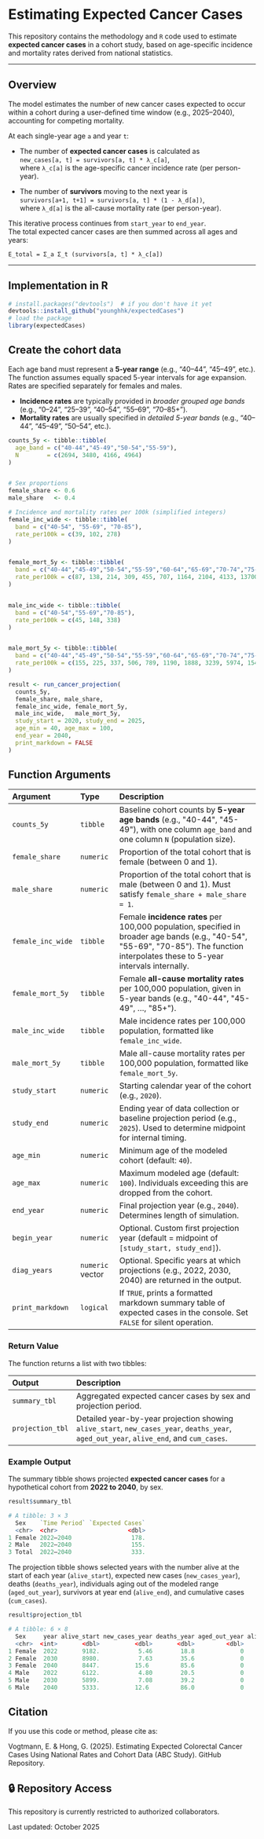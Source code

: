 # Estimating Expected  Cancer  Cases

This repository contains the methodology and `R` code used to estimate **expected cancer cases** in a cohort study, based on age-specific incidence and mortality rates derived from national statistics.

---

## Overview

The model estimates the number of new cancer cases expected to occur within a cohort during a user-defined time window (e.g., 2025–2040), accounting for competing mortality.  

At each single-year age `a` and year `t`:

- The number of **expected cancer cases** is calculated as  
  `new_cases[a, t] = survivors[a, t] * λ_c[a]`,  
  where `λ_c[a]` is the age-specific cancer incidence rate (per person-year).

- The number of **survivors** moving to the next year is  
  `survivors[a+1, t+1] = survivors[a, t] * (1 - λ_d[a])`,  
  where `λ_d[a]` is the all-cause mortality rate (per person-year).

This iterative process continues from `start_year` to `end_year`.  
The total expected cancer cases are then summed across all ages and years:

`E_total = Σ_a Σ_t (survivors[a, t] * λ_c[a])`


---

## Implementation in R


```r
# install.packages("devtools")  # if you don't have it yet
devtools::install_github("younghhk/expectedCases")
# load the package
library(expectedCases)
```

##  Create the cohort data

Each age band must represent a **5-year range** (e.g., “40–44”, “45–49”, etc.).
The function assumes equally spaced 5-year intervals for age expansion.  
Rates are specified separately for females and males.  
- **Incidence rates** are typically provided in *broader grouped age bands* (e.g., “0–24”, “25–39”, “40–54”, “55–69”, “70–85+”).  
- **Mortality rates** are usually specified in *detailed 5-year bands* (e.g., “40–44”, “45–49”, “50–54”, etc.).


```r
counts_5y <- tibble::tibble(
  age_band = c("40-44","45-49","50-54","55-59"),
  N        = c(2694, 3480, 4166, 4964)
)


# Sex proportions
female_share <- 0.6
male_share   <- 0.4

# Incidence and mortality rates per 100k (simplified integers)
female_inc_wide <- tibble::tibble(
  band = c("40-54", "55-69", "70-85"),
  rate_per100k = c(39, 102, 278)
)


female_mort_5y <- tibble::tibble(
  band = c("40-44","45-49","50-54","55-59","60-64","65-69","70-74","75-79","80-84","85+"),
  rate_per100k = c(87, 138, 214, 309, 455, 707, 1164, 2104, 4133, 13700)
)


male_inc_wide <- tibble::tibble(
  band = c("40-54","55-69","70-85"),
  rate_per100k = c(45, 148, 338)
)


male_mort_5y <- tibble::tibble(
  band = c("40-44","45-49","50-54","55-59","60-64","65-69","70-74","75-79","80-84","85+"),
  rate_per100k = c(155, 225, 337, 506, 789, 1190, 1888, 3239, 5974, 15415)
)

```



```r
result <- run_cancer_projection(
  counts_5y,
  female_share, male_share,
  female_inc_wide, female_mort_5y,
  male_inc_wide,   male_mort_5y,
  study_start = 2020, study_end = 2025,
  age_min = 40, age_max = 100,
  end_year = 2040,
  print_markdown = FALSE
)
```

## Function Arguments

| Argument | Type | Description |
|:--|:--|:--|
| `counts_5y` | `tibble` | Baseline cohort counts by **5-year age bands** (e.g., "40-44", "45-49"), with one column `age_band` and one column `N` (population size). |
| `female_share` | `numeric` | Proportion of the total cohort that is female (between 0 and 1). |
| `male_share` | `numeric` | Proportion of the total cohort that is male (between 0 and 1). Must satisfy `female_share + male_share = 1`. |
| `female_inc_wide` | `tibble` | Female **incidence rates** per 100,000 population, specified in broader age bands (e.g., "40-54", "55-69", "70-85"). The function interpolates these to 5-year intervals internally. |
| `female_mort_5y` | `tibble` | Female **all-cause mortality rates** per 100,000 population, given in 5-year bands (e.g., "40-44", "45-49", …, "85+"). |
| `male_inc_wide` | `tibble` | Male incidence rates per 100,000 population, formatted like `female_inc_wide`. |
| `male_mort_5y` | `tibble` | Male all-cause mortality rates per 100,000 population, formatted like `female_mort_5y`. |
| `study_start` | `numeric` | Starting calendar year of the cohort (e.g., `2020`). |
| `study_end` | `numeric` | Ending year of data collection or baseline projection period (e.g., `2025`). Used to determine midpoint for internal timing. |
| `age_min` | `numeric` | Minimum age of the modeled cohort (default: `40`). |
| `age_max` | `numeric` | Maximum modeled age (default: `100`). Individuals exceeding this are dropped from the cohort. |
| `end_year` | `numeric` | Final projection year (e.g., `2040`). Determines length of simulation. |
| `begin_year` | `numeric` | Optional. Custom first projection year (default = midpoint of `[study_start, study_end]`). |
| `diag_years` | `numeric` vector | Optional. Specific years at which projections (e.g., 2022, 2030, 2040) are returned in the output. |
| `print_markdown` | `logical` | If `TRUE`, prints a formatted markdown summary table of expected cases in the console. Set `FALSE` for silent operation. |


### Return Value

The function returns a list with two tibbles:

| Output | Description |
|:--|:--|
| `summary_tbl` | Aggregated expected cancer cases by sex and projection period. |
| `projection_tbl` | Detailed year-by-year projection showing `alive_start`, `new_cases_year`, `deaths_year`, `aged_out_year`, `alive_end`, and `cum_cases`. |


### Example Output

The summary tibble shows projected **expected cancer cases** for a hypothetical cohort from **2022 to 2040**, by sex.

```r
result$summary_tbl

# A tibble: 3 × 3
  Sex    `Time Period` `Expected Cases`
  <chr>  <chr>                    <dbl>
1 Female 2022–2040                 178.
2 Male   2022–2040                 155.
3 Total  2022–2040                 333.
```

The projection tibble shows selected years with the number alive at the start of each year (`alive_start`), expected new cases (`new_cases_year`), deaths (`deaths_year`), individuals aging out of the modeled range (`aged_out_year`), survivors at year end (`alive_end`), and cumulative cases (`cum_cases`).

```r
result$projection_tbl

# A tibble: 6 × 8
  Sex     year alive_start new_cases_year deaths_year aged_out_year alive_end cum_cases
  <chr>  <int>       <dbl>          <dbl>       <dbl>         <dbl>     <dbl>     <dbl>
1 Female  2022       9182.           5.46        18.8             0     9164.      5.46
2 Female  2030       8980.           7.63        35.6             0     8944.      59.4 
3 Female  2040       8447.          15.6         85.6             0     8361.      177.  
4 Male    2022       6122.           4.80        20.5             0     6101.      4.80
5 Male    2030       5899.           7.08        39.2             0     5860.      54.1 
6 Male    2040       5333.          12.6         86.0             0     5247.      155.  
```



## Citation

If you use this code or method, please cite as:

Vogtmann, E. & Hong, G. (2025). Estimating Expected Colorectal Cancer Cases Using National Rates and Cohort Data (ABC Study). GitHub Repository.



## 🔒 Repository Access

This repository is currently restricted to authorized collaborators.

Last updated: October 2025

